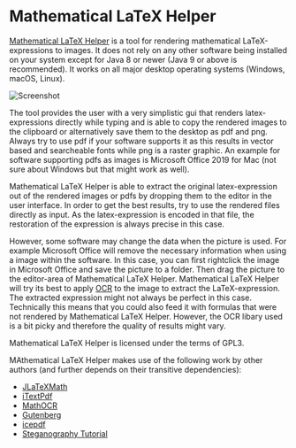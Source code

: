 # Mathematical LaTeX Helper

[Mathematical LaTeX Helper](https://github.com/moritzfl/mathematicallatexhelper) is a tool for rendering  mathematical LaTeX-expressions to images. It does not rely on any other software being installed on your system except for Java 8 or newer (Java 9 or above is recommended). It works on all major desktop operating systems (Windows, macOS, Linux).

![Screenshot](http://www.moritzf.de/projects/media/mathematicallatexhelper.png)

The tool provides the user with a very simplistic gui that renders latex-expressions directly while typing and is able to copy the rendered images to the clipboard or alternatively save them to the desktop as pdf and png. Always try to use pdf if your software supports it as this results in vector based and searcheable fonts while png is a raster graphic. An example for software supporting pdfs as images is Microsoft Office 2019 for Mac (not sure about Windows but that might work as well).

Mathematical LaTeX Helper is able to extract the original latex-expression out of the rendered images or pdfs by dropping them to the editor in the user interface. In order to get the best results, try to use the rendered files directly as input. As the latex-expression is encoded in that file, the restoration of the expression is always precise in this case.

However, some software may change the data when the picture is used. For example Microsoft Office will remove the necessary information when using a image within the software. In this case, you can first rightclick the image in Microsoft Office and save the picture to a folder. Then drag the picture to the editor-area of Mathematical LaTeX Helper. Mathematical LaTeX Helper will try its best to apply [OCR](https://en.wikipedia.org/wiki/Optical_character_recognition) to the image to extract the LaTeX-expression. The extracted expression might not always be perfect in this case.
Technically this means that you could also feed it with formulas that were not rendered by Mathematical LaTeX Helper. However, the OCR libary used is a bit picky and therefore the quality of results might vary.

Mathematical LaTeX Helper is licensed under the terms of GPL3.

MAthematical LaTeX Helper makes use of the following work by other authors (and further depends on their transitive dependencies):

- [JLaTeXMath](https://github.com/opencollab/jlatexmath)
- [iTextPdf](https://github.com/itext/itextpdf)
- [MathOCR](https://github.com/chungkwong/MathOCR)
- [Gutenberg](https://github.com/Arnauld/gutenberg)
- [icepdf](http://res.icesoft.org/docs/icepdf/latest/core/index.html)
- [Steganography Tutorial](https://www.dreamincode.net/forums/topic/27950-steganography/)
